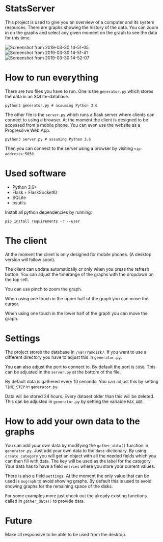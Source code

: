 # StatsServer

This project is used to give you an overview of a computer and its system resources.
There are graphs showing the history of the data. You can zoom in on the graphs and select any given moment on the graph to see the data for this time.

![Screenshot from 2019-03-30 14-51-05](https://user-images.githubusercontent.com/3453076/55277078-4a1a8900-52fc-11e9-89e6-4c66d082e14a.png)
![Screenshot from 2019-03-30 14-51-41](https://user-images.githubusercontent.com/3453076/55277083-5a326880-52fc-11e9-969a-e415f589fdf9.png)
![Screenshot from 2019-03-30 14-52-07](https://user-images.githubusercontent.com/3453076/55277085-5dc5ef80-52fc-11e9-8303-aa85dd0b2bfb.png)


# How to run everything
There are two files you have to run. One is the `generator.py` which stores the data in an SQLite-database.

```
python3 generator.py # assuming Python 3.6

```

The other file is the `server.py` which runs a flask server where clients can connect to using a browser. 
At the moment the client is designed to be accessed from a mobile phone. You can even use the website as a Progressive Web App.

```
python3 server.py # assuming Python 3.6
```

Then you can connect to the server using a browser by visiting `<ip-address>:5050`.

# Used software
- Python 3.6+
- Flask + FlaskSocketIO
- SQLite
- psutils

Install all python dependencies by running:

```
pip install requirements -r --user
```
# The client
At the moment the client is only designed for mobile phones. (A desktop version will follow soon).

The client can update automatically or only when you press the refresh button.
You can adjust the timerange of the graphs with the dropdown on the top-left.

You can use pinch to zoom the graph.

When using one touch in the upper half of the graph you can move the cursor.

When using one touch in the lower half of the graph you can move the graph.

# Settings
The project stores the database in `/var/ramdisk/`. If you want to use a different directory you have to adjust this in `generator.py`.

You can also adjust the port to connect to. By default the port is `5050`. This can be adjusted in the `server.py` at the bottom of the file.

By default data is gathered every 10 seconds. You can adjust this by setting `TIME_STEP` in `generator.py`.

Data will be stored 24 hours. Every dataset older than this will be deleted. This can be adjusted in `generator.py` by setting the variable `MAX_AGE`.

# How to add your own data to the graphs
You can add your own data by modifying the `gather_data()` function in `generator.py`.
Just add your own data to the `data`-dictionary. By using `create_category` you will get an object with all the needed fields which you can then fill with data.
The key will be used as the label for the category. Your data has to have a field `entries` where you store your current values.

There is also a field `settings`. At the moment the only value that can be used is `nograph` to avoid showing graphs. By default this is used to avoid showing graphs for the remaining space of the disks. 

For some examples more just check out the already existing functions called in `gather_data()` to provide data.

# Future
Make UI responsive to be able to be used from the desktop.

